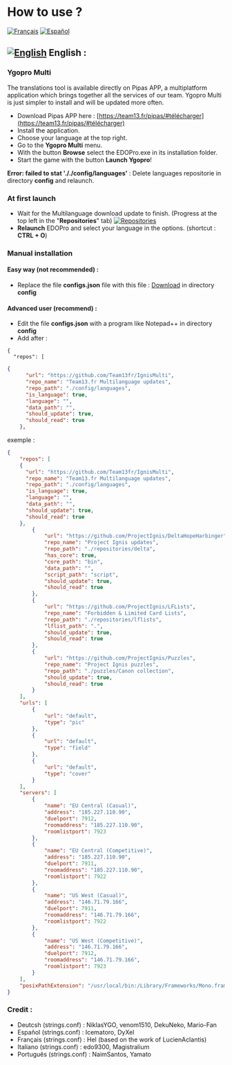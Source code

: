 # How to use ?
[![Français](https://cdn3.iconfinder.com/data/icons/142-mini-country-flags-16x16px/32/flag-france2x.png)](https://github.com/Team13fr/IgnisMulti/wiki/Français)
[![Español](https://cdn3.iconfinder.com/data/icons/142-mini-country-flags-16x16px/32/flag-spain2x.png)](https://github.com/Team13fr/IgnisMulti/wiki/Español)

## [![English](https://cdn3.iconfinder.com/data/icons/142-mini-country-flags-16x16px/32/flag-usa2x.png)](https://github.com/Team13fr/IgnisMulti#-english-) English :
### Ygopro Multi
The translations tool is available directly on Pipas APP, a multiplatform application which brings together all the services of our team. Ygopro Multi is just simpler to install and will be updated more often.
- Download Pipas APP here : [https://team13.fr/pipas/#télécharger](https://team13.fr/pipas/#télécharger)
- Install the application.
- Choose your language at the top right.
- Go to the **Ygopro Multi** menu.
- With the button **Browse** select the  EDOPro.exe in its installation folder.
- Start the game with the button **Launch Ygopro**!

**Error: failed to stat '././config/languages'** : Delete languages repositorie in directory **config** and relaunch.

### At first launch
- Wait for the Multilanguage download update to finish. (Progress at the top left in the "**Repositories**" tab)
[![Repositories](https://puu.sh/FuSmK/479079320d.png)](#)
- **Relaunch** EDOPro and select your language in the options. (shortcut : **CTRL + O**)



### Manual installation
#### Easy way (not recommended) :
 - Replace the file **configs.json** file with this file : [Download](https://drive.google.com/drive/folders/1clwKhk4AEbB82l_qwlsbn5WnzCEkUObo?usp=sharing) in directory **config**

#### Advanced user (recommend) : 
- Edit the file **configs.json** with a program like Notepad++ in directory **config**
- Add after :
```
{
  "repos": [
```

```json
{
      "url": "https://github.com/Team13fr/IgnisMulti",
      "repo_name": "Team13.fr Multilanguage updates",
      "repo_path": "./config/languages",
      "is_language": true,
      "language": "",
      "data_path": "",
      "should_update": true,
      "should_read": true
    },
```

exemple :

```json
{
	"repos": [
    {
      "url": "https://github.com/Team13fr/IgnisMulti",
      "repo_name": "Team13.fr Multilanguage updates",
      "repo_path": "./config/languages",
      "is_language": true,
      "language": "",
      "data_path": "",
      "should_update": true,
      "should_read": true
    },
		{
			"url": "https://github.com/ProjectIgnis/DeltaHopeHarbinger",
			"repo_name": "Project Ignis updates",
			"repo_path": "./repositories/delta",
			"has_core": true,
			"core_path": "bin",
			"data_path": "",
			"script_path": "script",
			"should_update": true,
			"should_read": true
		},
		{
			"url": "https://github.com/ProjectIgnis/LFLists",
			"repo_name": "Forbidden & Limited Card Lists",
			"repo_path": "./repositories/lflists",
			"lflist_path": ".",
			"should_update": true,
			"should_read": true
		},
		{
			"url": "https://github.com/ProjectIgnis/Puzzles",
			"repo_name": "Project Ignis puzzles",
			"repo_path": "./puzzles/Canon collection",
			"should_update": true,
			"should_read": true
		}
	],
	"urls": [
		{
			"url": "default",
			"type": "pic"
		},
		{
			"url": "default",
			"type": "field"
		},
		{
			"url": "default",
			"type": "cover"
		}
	],
	"servers": [
		{
			"name": "EU Central (Casual)",
			"address": "185.227.110.90",
			"duelport": 7912,
			"roomaddress": "185.227.110.90",
			"roomlistport": 7923
		},
		{
			"name": "EU Central (Competitive)",
			"address": "185.227.110.90",
			"duelport": 7911,
			"roomaddress": "185.227.110.90",
			"roomlistport": 7922
		},
		{
			"name": "US West (Casual)",
			"address": "146.71.79.166",
			"duelport": 7911,
			"roomaddress": "146.71.79.166",
			"roomlistport": 7922
		},
		{
			"name": "US West (Competitive)",
			"address": "146.71.79.166",
			"duelport": 7912,
			"roomaddress": "146.71.79.166",
			"roomlistport": 7923
		}
	],
	"posixPathExtension": "/usr/local/bin:/Library/Frameworks/Mono.framework/Versions/Current/Commands"
}
```

### Credit :

- Deutcsh (strings.conf) : NiklasYGO, venom1510, DekuNeko, Mario-Fan
- Español (strings.conf) : Icematoro, DyXel
- Français (strings.conf) : Hel (based on the work of LucienAclantis)
- Italiano (strings.conf) : edo9300, Magistralium
- Português (strings.conf) : NaimSantos, Yamato